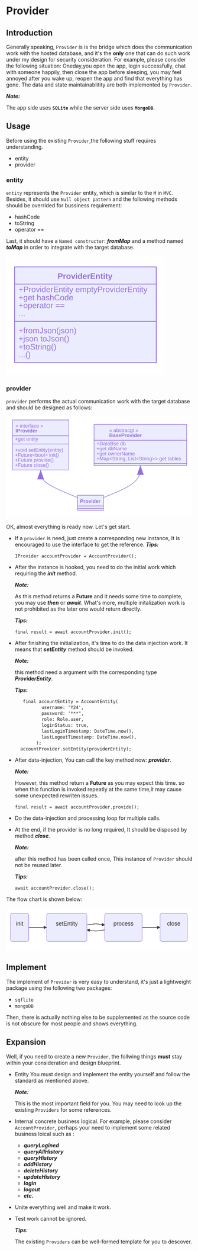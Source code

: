# Provider

## Introduction

Generally speaking, `Provider` is is the bridge which does the communication work with the hosted database, and it's the **only** one that can do such work under my design for security consideration. For example, please consider the following situation:
Oneday,you open the app, login  successfully, chat with someone happily, then close the app before sleeping, you may feel annoyed after you wake up, reopen the app and find that everything has gone.
The data and state maintainablitity are both implemented by `Provider`.

***Note:***

The app side uses **`SQLite`** while the server side uses **`MongoDB`**.

## Usage

Before using the existing `Provider`,the following stuff requires understanding.
  
- entity
- provider

### entity

`entity` represents the `Provider` entity, which is similar to the `M` in `MVC`. Besides, it should use `Null object pattern` and the following methods should be overrided for bussiness requirement:

- hashCode
- toString
- operator ==

Last, it should have a `Named constructor`: ***fromMap*** and a method named ***toMap*** in order to integrate with the target database.

![entity](uml/provider/entity.png)

### provider

`provider` performs the actual communication work with the target database and should be designed as follows:

![sender](uml/provider/provider.png)

OK, almost everything is ready now. Let's get start.

- If a `provider` is need, just create a corresponding new  instance, It is encouraged to use the interface to get the reference.
  ***Tips:***

  ```code
  IProvider accountProvider = AccountProvider();
  ```

- After the instance is hooked, you need to do the initial work which requiring the ***init*** method.
  
  ***Note:***
  
  As this method returns a **Future** and it needs some time to complete, you may use ***then*** or ***await***. What's more, multiple initalization work is not prohibited as the later one would return directly.
  
  ***Tips:***
  
  ```code
  final result = await accountProvider.init();
  ```

- After finishing the initialization, it's time to do the data injection work. It means that  ***setEntity*** method should be invoked.

  ***Note:***
  
  this method need a argument with the corresponding type ***ProviderEntity***.
  
  ***Tips*:**

  ```code
     final accountEntity = AccountEntity(
            username: 'Y24',
            password: '***",
            role: Role.user,
            loginStatus: true,
            lastLoginTimestamp: DateTime.now(),
            lastLogoutTimestamp: DateTime.now(),
          );
    accountProvider.setEntity(providerEntity);
  ```

- After data-injection, You can call the key method now: ***provider***.
  
  ***Note:***
  
  However, this method return a **Future** as you may expect this time. so when this function is invoked repeatly at the same time,it may cause some unexpected rewriten issues.

  ```code
  final result = await accountProvider.provide();
  ```

- Do the data-injection and processing loop for multiple calls.
  
- At the end, if the provider is no long required, It should be disposed by method ***close***.
  
  ***Note:***
  
  after this method has been called once, This instance of  `Provider` should not be reused later.

  ***Tips:***

  ```code
  await accountProvider.close();
  ```

The flow chart is shown below:

![flow chart](uml/provider/flow_chart.png)
  
## Implement

The implement of `Provider` is very easy to understand, it's just a lightweight package using the following two packages:

- `sqflite`
- `mongoDB`
  
Then, there is actually nothing else to be supplemented as the source code is not obscure for most people and shows everything.

## Expansion

Well, if you need to create a new `Provider`, the follwing things **must** stay within your consideration and design blueprint.

- Entity
  You must design and implement the entity yourself and follow the standard as mentioned above.

  ***Note:***
  
  This is the most important field for you. You may need to look up the existing `Providers` for some references.

- Internal concrete business logical.
  For example, please consider `AccountProvider`, perhaps your need to implement some related business loical such as :
  - ***queryLogined***
  - ***queryAllHistory***
  - ***queryHistory***
  - ***addHistory***
  - ***deleteHistory***
  - ***updateHistory***
  - ***login***
  - ***logout***
  - ***etc.***

- Unite everything well and make it work.

- Test work cannot be ignored.

  ***Tips:***
  
  The existing `Providers` can be well-formed template for you to descover.
